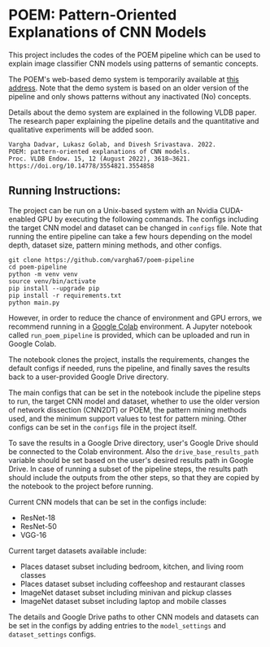# POEM: Pattern-Oriented Explanations of CNN Models

This project includes the codes of the POEM pipeline which can be used to explain image classifier CNN models 
using patterns of semantic concepts. 

The POEM's web-based demo system is temporarily available at [this address](http://poem.lg-research-1.uwaterloo.ca/). 
Note that the demo system is based on an older version of the pipeline and only shows patterns without any inactivated (No) concepts. 

Details about the demo system are explained in the following VLDB paper. 
The research paper explaining the pipeline details and the quantitative and qualitative experiments will be added soon. 

```
Vargha Dadvar, Lukasz Golab, and Divesh Srivastava. 2022. 
POEM: pattern-oriented explanations of CNN models. 
Proc. VLDB Endow. 15, 12 (August 2022), 3618–3621. 
https://doi.org/10.14778/3554821.3554858
```

## Running Instructions: 

The project can be run on a Unix-based system with an Nvidia CUDA-enabled GPU by executing the following commands. 
The configs including the target CNN model and dataset can be changed in `configs` file. 
Note that running the entire pipeline can take a few hours depending on the model depth, dataset size, pattern mining methods, and other configs.

```
git clone https://github.com/vargha67/poem-pipeline
cd poem-pipeline
python -m venv venv
source venv/bin/activate
pip install --upgrade pip
pip install -r requirements.txt
python main.py
```

However, in order to reduce the chance of environment and GPU errors, 
we recommend running in a [Google Colab](colab.research.google.com/) environment.
A Jupyter notebook called `run_poem_pipeline` is provided, which can be uploaded and run in Google Colab. 

The notebook clones the project, installs the requirements, changes the default configs if needed, 
runs the pipeline, and finally saves the results back to a user-provided Google Drive directory. 

The main configs that can be set in the notebook include the pipeline steps to run, the target CNN model and dataset, 
whether to use the older version of network dissection (CNN2DT) or POEM, the pattern mining methods used, 
and the minimum support values to test for pattern mining. 
Other configs can be set in the `configs` file in the project itself. 

To save the results in a Google Drive directory, user's Google Drive should be connected to the Colab environment. 
Also the `drive_base_results_path` variable should be set based on the user's desired results path in Google Drive. 
In case of running a subset of the pipeline steps, the results path should include the outputs from the other steps, 
so that they are copied by the notebook to the project before running. 

Current CNN models that can be set in the configs include: 

* ResNet-18
* ResNet-50
* VGG-16

Current target datasets available include: 

* Places dataset subset including bedroom, kitchen, and living room classes
* Places dataset subset including coffeeshop and restaurant classes
* ImageNet dataset subset including minivan and pickup classes
* ImageNet dataset subset including laptop and mobile classes

The details and Google Drive paths to other CNN models and datasets can be set in the configs 
by adding entries to the `model_settings` and `dataset_settings` configs. 

